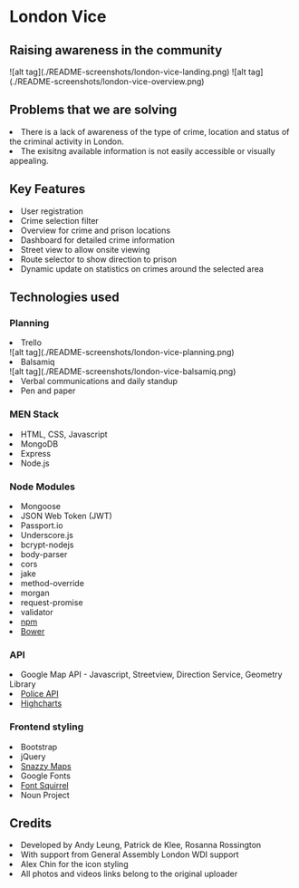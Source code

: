 <h1>London Vice</h1>
<h2>Raising awareness in the community</h2>
![alt tag](./README-screenshots/london-vice-landing.png)
![alt tag](./README-screenshots/london-vice-overview.png)

<h2>Problems that we are solving</h2>
<li>There is a lack of awareness of the type of crime, location and status of the criminal activity in London.</li>
<li>The exisitng available information is not easily accessible or visually appealing.</li>



<h2>Key Features</h2>
<li>User registration</li>
<li>Crime selection filter</li>
<li>Overview for crime and prison locations</li>
<li>Dashboard for detailed crime information</li>
<li>Street view to allow onsite viewing</li>
<li>Route selector to show direction to prison</li>
<li>Dynamic update on statistics on crimes around the selected area</li>

<h2>Technologies used</h2>
<h3>Planning</h3>
<li>Trello</li>
![alt tag](./README-screenshots/london-vice-planning.png)
<li>Balsamiq</li>
![alt tag](./README-screenshots/london-vice-balsamiq.png)
<li>Verbal communications and daily standup</li>
<li>Pen and paper</li>

<h3>MEN Stack</h3>
<li>HTML, CSS, Javascript</li>
<li>MongoDB</li>
<li>Express</li>
<li>Node.js</li>

<h3>Node Modules</h3>
<li>Mongoose</li>
<li>JSON Web Token (JWT)</li>
<li>Passport.io</li>
<li>Underscore.js</li>
<li>bcrypt-nodejs</li>
<li>body-parser</li>
<li>cors</li>
<li>jake</li>
<li>method-override</li>
<li>morgan</li>
<li>request-promise</li>
<li>validator</li>
<li><a href="https://www.npmjs.com/">npm</a></li> 
<li><a href="http://bower.io/">Bower</a></li> 

<h3>API</h3>
<li>Google Map API - Javascript, Streetview, Direction Service, Geometry Library</li>
<li><a href="https://data.police.uk/docs/">Police API</a></li>
<li><a href="http://www.highcharts.com/">Highcharts</a></li>

<h3>Frontend styling</h3>
<li>Bootstrap</li>
<li>jQuery</li>
<li><a href="https://snazzymaps.com/">Snazzy Maps</a></li>
<li>Google Fonts</li>
<li><a href="https://www.fontsquirrel.com/">Font Squirrel</a></li>
<li>Noun Project</li>

<h2>Credits</h2>
<li>Developed by Andy Leung, Patrick de Klee, Rosanna Rossington</li>
<li>With support from General Assembly London WDI support</li>
<li>Alex Chin for the icon styling</li>
<li>All photos and videos links belong to the original uploader</li>

